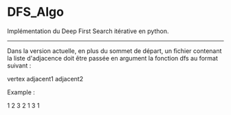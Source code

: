 # DFS_Algo

Implémentation du Deep First Search itérative en python.

_________________________________________________________________________________

Dans la version actuelle, en plus du sommet de départ, un fichier contenant la liste d'adjacence doit être passée en argument la fonction dfs au format suivant :

vertex adjacent1 adjacent2

Example :

1 2 3
2 1
3 1

